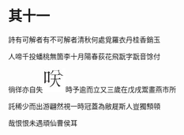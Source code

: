    

# 其十一

詩有可解者有不可解者清秋何處覓羅衣丹桂香銷玉

人啼千投蟠桃無箇李十月陽春荻花飛翫字翫音馀付

徜徉亦自失![](/木心全集（典藏套装十六册）/images/00067.jpeg)時予逾而立又三歲在戊戌鬻畫燕市所

託稀少而出游翩然視一時冠蓋為敝屣斯人豈獨顦顇

哉恨恨未遇頑仙曹侯耳